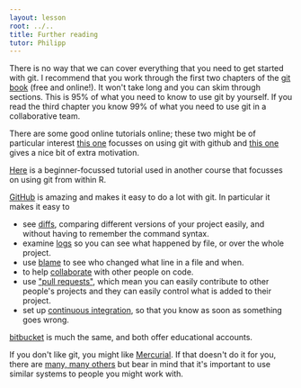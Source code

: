 ```yaml
---
layout: lesson
root: ../..
title: Further reading
tutor: Philipp
---
```


There is no way that we can cover everything that you need to get started with git.  I recommend that you work through the first two chapters of the [git book](http://git-scm.org/book) (free and online!).  It won't take long and you can skim through sections.  This is 95% of what you need to know to use git by yourself.  If you read the third chapter you know 99% of what you need to use git in a collaborative team.

There are some good online tutorials online; these two might be of particular interest [this one](http://kbroman.github.io/github_tutorial/) focusses on using git with github and [this one](http://karthik.github.io/git_intro/) gives a nice bit of extra motivation.

[Here](http://nicercode.github.io/git/) is a beginner-focussed tutorial used in another course that focusses on using git from within R.

[GitHub](http:/github.com) is amazing and makes it easy to do a lot with git.  In particular it makes it easy to
* see [diffs](https://github.com/dfalster/Revolve/compare/master%40%7B10day%7D...master), comparing different versions of your project easily, and without having to remember the command syntax.
* examine [logs](https://github.com/dfalster/Revolve/commits/master/R/utils.R) so you can see what happened by file, or over the whole project.
* use [blame](https://github.com/richfitz/diversitree/blame/master/diversitree/R/model-pgls.R) to see who changed what line in a file and when.
* to help [collaborate](https://github.com/dfalster/Revolve/commits/master) with other people on code.
* use ["pull requests"](https://github.com/richfitz/diversitree/pull/2), which mean you can easily contribute to other people's projects and they can easily control what is added to their project.
* set up [continuous integration](https://travis-ci.org/richfitz/forest), so that you know as soon as something goes wrong.

[bitbucket](http://bitbucket.org) is much the same, and both offer educational accounts.

If you don't like git, you might like [Mercurial](mercurial.selenic.com). If that doesn't do it for you, there are [many, many others](http://en.wikipedia.org/wiki/List_of_revision_control_software) but bear in mind that it's important to use similar systems to people you might work with.
